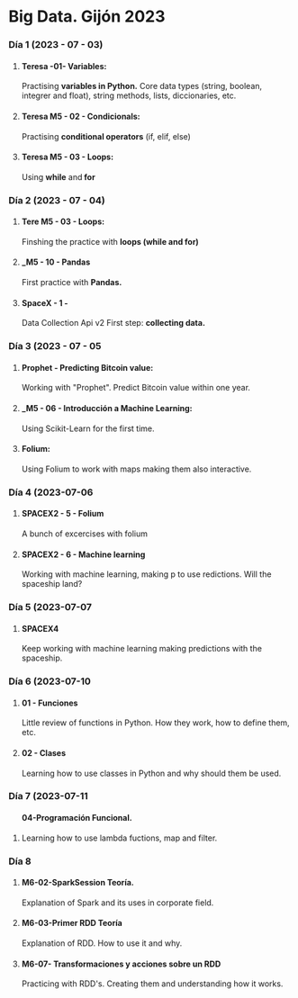 <h1>Big Data. Gijón 2023</h1>
<h3>Día 1 (2023 - 07 - 03)</h3>
<ol>
 <li><h4>Teresa -01- Variables:</h4>
    Practising <strong > variables in Python.</strong> Core data types (string, boolean, integrer and float), string methods, lists, diccionaries, etc.</li>
 <li><h4>Teresa M5 - 02 - Condicionals:</h4>
     Practising <strong > conditional operators</strong> (if, elif, else)</li>
 <li><h4>Teresa M5 - 03 - Loops:</h4>
      Using <strong > while</strong> and<strong > for</strong></li>
</ol>
<h3>Día 2 (2023 - 07 - 04)</h3>
<ol>
  <li><h4>Tere M5 - 03 - Loops:</h4>Finshing the practice with <strong > loops (while and for)</strong></li>
  <li><h4>_M5 - 10 - Pandas</h4> First practice with <strong > Pandas.</strong> </li>
  <li><h4>SpaceX - 1 -</h4> Data Collection Api v2</strong> First step: <strong > collecting data.</strong></li> 
</ol>
<h3>Día 3 (2023 - 07 - 05</h3>
<ol>
   <li><h4>Prophet - Predicting Bitcoin value:</h4> Working with "Prophet". Predict Bitcoin value within one year.</li>
   <li><h4>_M5 - 06 - Introducción a Machine Learning: </h4> Using Scikit-Learn for the first time.</li> 
   <li><h4>Folium: </h4>Using Folium to work with maps making them also interactive.</li>
</ol>
<h3>Día 4 (2023-07-06</h3>
<ol>
 <li><h4>SPACEX2 - 5 - Folium</h4>A bunch of excercises with folium</li>
 <li><h4>SPACEX2 - 6 - Machine learning</h4> Working with machine learning, making p to use redictions. Will the spaceship land?</li>
</ol>
 <h3>Día 5 (2023-07-07</h3>
<ol>
<li><h4>SPACEX4</h4>Keep working with machine learning making predictions with the spaceship.</li>
</ol>
<h3>Día 6 (2023-07-10</h3>
<ol> 
<li><h4>01 - Funciones</h4> Little review of functions in Python. How they work, how to define them, etc.</li>
<li><h4>02 - Clases</h4> Learning how to use classes in Python and why should them be used.</li>
</ol>
<h3>Día 7 (2023-07-11</h3>
<ol><h4>04-Programación Funcional. </h4>
<li>Learning how to use lambda fuctions, map and filter.</li></ol>
<h3>Día 8</h3>
<ol>
 <li><h4>M6-02-SparkSession Teoría.</h4>Explanation of Spark and its uses in corporate field.</li>
 <li><h4>M6-03-Primer RDD Teoría</h4>Explanation of RDD. How to use it and why.</li>
 <li><h4>M6-07- Transformaciones y acciones sobre un RDD</h4>Practicing with RDD's. Creating them and understanding how it works.</li>

 
</ol>
